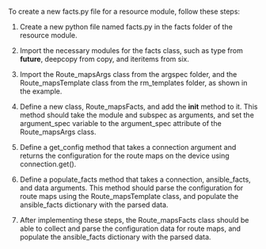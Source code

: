 To create a new facts.py file for a resource module, follow these steps:

1. Create a new python file named facts.py in the facts folder of the resource module.

2. Import the necessary modules for the facts class, such as type from __future__, deepcopy from copy, and iteritems from six.

3. Import the Route_mapsArgs class from the argspec folder, and the Route_mapsTemplate class from the rm_templates folder, as shown in the example.

4. Define a new class, Route_mapsFacts, and add the __init__ method to it. This method should take the module and subspec as arguments, and set the argument_spec variable to the argument_spec attribute of the Route_mapsArgs class.

5. Define a get_config method that takes a connection argument and returns the configuration for the route maps on the device using connection.get().

6. Define a populate_facts method that takes a connection, ansible_facts, and data arguments. This method should parse the configuration for route maps using the Route_mapsTemplate class, and populate the ansible_facts dictionary with the parsed data.

7. After implementing these steps, the Route_mapsFacts class should be able to collect and parse the configuration data for route maps, and populate the ansible_facts dictionary with the parsed data.




